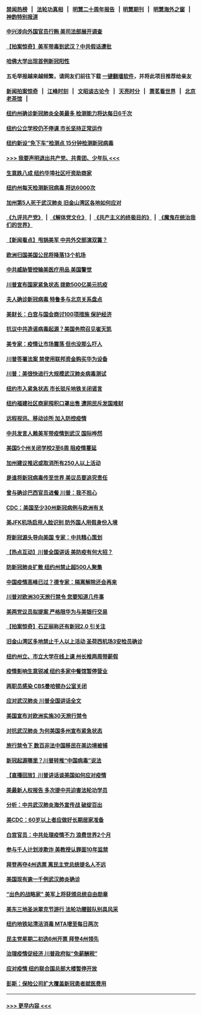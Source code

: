 #### [禁闻热榜](热点新闻.md?=0)  &nbsp;&nbsp;|&nbsp;&nbsp; [法轮功真相](https://github.com/gfw-breaker/truth/blob/master/README.md?=0) &nbsp;&nbsp;|&nbsp;&nbsp; [明慧二十周年报告](https://github.com/gfw-breaker/mh-reports/blob/master/README.md?=0) &nbsp;&nbsp;|&nbsp;&nbsp;[明慧期刊](https://github.com/gfw-breaker/mh-qikan) &nbsp;&nbsp;|&nbsp;&nbsp; [明慧海外之窗](https://github.com/gfw-breaker/mh-news/blob/master/README.md?=0) &nbsp;&nbsp;|&nbsp;&nbsp; [神韵特别报道](https://github.com/gfw-breaker/mh-news/blob/master/shenyun.md?=0)
#### [中兴涉向外国官员行贿 美司法部展开调查](../pages/nsc412/n11940378.md?t=03142331) 
#### [【拍案惊奇】美军带毒到武汉？中共假话遭批](../pages/nsc412/n11939240.md?t=03142331) 
#### [哈佛大学出现首例新冠阳性](../pages/nsc412/n11939759.md?t=03142331) 
#### 五毛举报越来越频繁，请网友们前往下载 [一键翻墙软件](https://github.com/gfw-breaker/ssr-accounts)，并将此项目推荐给亲友
#### [新闻拍案惊奇](https://github.com/gfw-breaker/banned-news/blob/master/pages/link4.md) &nbsp;&nbsp;|&nbsp;&nbsp; [江峰时刻](https://github.com/gfw-breaker/banned-news/blob/master/pages/link4.md) &nbsp;&nbsp;|&nbsp;&nbsp; [文昭谈古论今](https://github.com/gfw-breaker/banned-news/blob/master/pages/link4.md) &nbsp;&nbsp;|&nbsp;&nbsp; [天亮时分](https://github.com/gfw-breaker/banned-news/blob/master/pages/link4.md) &nbsp;&nbsp;|&nbsp;&nbsp; [萧茗看世界](https://github.com/gfw-breaker/banned-news/blob/master/pages/link4.md) &nbsp;&nbsp;|&nbsp;&nbsp; [北京老茶馆](https://github.com/gfw-breaker/banned-news/blob/master/pages/link4.md) &nbsp;&nbsp;|&nbsp;&nbsp; 
#### [纽约州确诊新冠肺炎全美最多  检测能力将达每日6千次](../pages/nsc412/n11939581.md?t=03142331) 
#### [纽约公立学校仍不停课 市长坚持正常运作](../pages/nsc412/n11939557.md?t=03142331) 
#### [纽约新设“免下车”检测点  15分钟检测新冠病毒](../pages/nsc412/n11939513.md?t=03142331) 
#### [>>> 我要声明退出共产党、共青团、少年队 <<<](https://github.com/begood0513/goodnews/blob/master/quit/letter.md) 
#### [生意跌八成  纽约华埠社区吁资助商家](../pages/nsc412/n11939562.md?t=03142331) 
#### [纽约州每天检测新冠病毒  将达6000次](../pages/nsc412/n11939510.md?t=03142331) 
#### [加州第5人死于武汉肺炎 旧金山湾区各地如何应对](../pages/nsc412/n11939263.md?t=03142331) 
#### [《九评共产党》](https://github.com/begood0513/9ping.md/blob/master/README.md) &nbsp;|&nbsp; [《解体党文化》](../../../../jtdwh.md/blob/master/README.md)  &nbsp;|&nbsp; [《共产主义的终极目的》](../../../../gczydzjmd.md/blob/master/README.md) &nbsp;|&nbsp; [《魔鬼在统治我们的世界》](../../../../mgztzwmdsj.md/blob/master/README.md) 
#### [【新闻看点】甩锅美军 中共外交部演双簧？](../pages/nsc412/n11938828.md?t=03142331) 
#### [欧洲归国美国公民将降落13个机场](../pages/nsc412/n11939026.md?t=03142331) 
#### [中共威胁管控输美医疗用品 美国警觉](../pages/nsc412/n11938602.md?t=03142331) 
#### [川普宣布国家紧急状态 拨款500亿美元抗疫](../pages/nsc412/n11939032.md?t=03142331) 
#### [夫人确诊新冠病毒 特鲁多与北京关系盘点](../pages/nsc412/n11938748.md?t=03142331) 
#### [美财长：白宫与国会商讨100项措施 保护经济](../pages/nsc412/n11938829.md?t=03142331) 
#### [抗议中共造谣病毒起源？美国务院召见崔天凯](../pages/nsc412/n11938747.md?t=03142331) 
#### [美专家：疫情让市场震荡 但也没那么吓人](../pages/nsc412/n11938573.md?t=03142331) 
#### [川普签署法案 禁使用联邦资金购买华为设备](../pages/nsc412/n11938279.md?t=03142331) 
#### [川普：美很快进行大规模武汉肺炎病毒测试](../pages/nsc412/n11938523.md?t=03142331) 
#### [纽约市入紧急状态  市长驳斥地铁关闭谣言](../pages/nsc412/n11937384.md?t=03142331) 
#### [纽约福建社区商家囤积口罩出售 遭网民斥发国难财](../pages/nsc412/n11937354.md?t=03142331) 
#### [远程视讯、移动诊所  加入防控疫情](../pages/nsc412/n11937370.md?t=03142331) 
#### [中共发言人赖美军带疫情到武汉 国际哗然](../pages/nsc412/n11936484.md?t=03142331) 
#### [美国5个州关闭学校2至6周 阻疫情蔓延](../pages/nsc412/n11937190.md?t=03142331) 
#### [加州建议推迟或取消所有250人以上活动](../pages/nsc412/n11937373.md?t=03142331) 
#### [是谁将新冠病毒传至世界 美议员要追究责任](../pages/nsc412/n11936827.md?t=03142331) 
#### [曾与确诊巴西官员进餐 川普：我不担心](../pages/nsc412/n11936958.md?t=03142331) 
#### [CDC：美国至少30州新冠病例与欧洲有关](../pages/nsc412/n11936623.md?t=03142331) 
#### [美JFK机场启用人脸识别 防外国人用假身份入境](../pages/nsc412/n11936511.md?t=03142331) 
#### [将新冠源头导向美国 专家：中共精心策划](../pages/nsc412/n11936432.md?t=03142331) 
#### [【热点互动】川普全国讲话 美防疫有何大招？](../pages/nsc412/n11936288.md?t=03142331) 
#### [防新冠肺炎扩散 纽约州禁止超500人聚集](../pages/nsc412/n11936400.md?t=03142331) 
#### [中国疫情高峰已过？德专家：隔离解除还会再来](../pages/nsc412/n11935994.md?t=03142331) 
#### [川普对欧洲30天旅行禁令 您要知道几件事](../pages/nsc412/n11935870.md?t=03142331) 
#### [美两党议员拟提案 严格限华为与美银行交易](../pages/nsc412/n11935733.md?t=03142331) 
#### [【拍案惊奇】石正丽称还有新冠2.0 引关注](../pages/nsc412/n11934119.md?t=03142331) 
#### [旧金山湾区多地禁止千人以上活动  圣荷西机场3安检员确诊](../pages/nsc412/n11934646.md?t=03142331) 
#### [纽约州立、市立大学在线上课 州长推两周带薪假](../pages/nsc412/n11934353.md?t=03142331) 
#### [疫情影响生意锐减  纽约多家中餐馆暂停营业](../pages/nsc412/n11934327.md?t=03142331) 
#### [两职员感染  CBS曼哈顿办公室关闭](../pages/nsc412/n11934324.md?t=03142331) 
#### [应对武汉肺炎 川普全国讲话全文](../pages/nsc412/n11934150.md?t=03142331) 
#### [美国宣布对欧洲实施30天旅行禁令](../pages/nsc412/n11933815.md?t=03142331) 
#### [对抗武汉肺炎 为何美国多州宣布紧急状态](../pages/nsc412/n11933167.md?t=03142331) 
#### [旅行禁令下 数百非法中国移民在美边境被捕](../pages/nsc412/n11933581.md?t=03142331) 
#### [新冠起源哪里？川普转推“中国病毒”说法](../pages/nsc412/n11933596.md?t=03142331) 
#### [【直播回放】川普讲话谈美国如何应对疫情](../pages/nsc412/n11933533.md?t=03142331) 
#### [美最新人权报告 多次提中共迫害法轮功学员](../pages/nsc412/n11933487.md?t=03142331) 
#### [分析：中共武汉肺炎海外宣传战 破绽百出](../pages/nsc412/n11933338.md?t=03142331) 
#### [美CDC：60岁以上者应做好长期居家准备](../pages/nsc412/n11933128.md?t=03142331) 
#### [白宫官员：中共处理疫情不力 浪费世界2个月](../pages/nsc412/n11932744.md?t=03142331) 
#### [参与千人计划涉欺诈 美教授认罪面10年监禁](../pages/nsc412/n11932927.md?t=03142331) 
#### [拜登再夺4州选票 离民主党总统提名人不远](../pages/nsc412/n11932668.md?t=03142331) 
#### [美国现有逾一千例武汉肺炎确诊](../pages/nsc412/n11932451.md?t=03142331) 
#### [“出色的战略家” 美军上将获颁总统自由勋章](../pages/nsc412/n11932193.md?t=03142331) 
#### [美东三地圣派翠克节游行  法轮功腰鼓队别具风采](../pages/nsc412/n11931646.md?t=03142331) 
#### [纽约地铁站清洁消毒  MTA增至每日两次](../pages/nsc412/n11931570.md?t=03142331) 
#### [民主党星期二初选6州开票 拜登4州领先](../pages/nsc412/n11931114.md?t=03142331) 
#### [治理疫情促经济 川普政府拟“免薪酬税”](../pages/nsc412/n11931088.md?t=03142331) 
#### [应对疫情 纽约联合国总部大楼暂停开放](../pages/nsc412/n11930658.md?t=03142331) 
#### [彭斯：保险公司扩大覆盖新冠患者就医费用](../pages/nsc412/n11930726.md?t=03142331) 

----
#### [ >>> 更早内容 <<< ](../indexes/nsc412-earlier.md)
